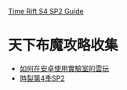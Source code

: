 
[Time Rift S4 SP2 Guide](doc/s4sp2.html)
# 天下布魔攻略收集
- [如何在安卓使用實驗室的雲玩](doc/cloudplay(CN).html)
- [時裂第4季SP2](doc/s4sp2CN.html)

